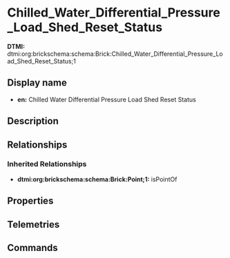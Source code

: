 # Chilled_Water_Differential_Pressure_Load_Shed_Reset_Status
**DTMI:** dtmi:org:brickschema:schema:Brick:Chilled_Water_Differential_Pressure_Load_Shed_Reset_Status;1
## Display name
- **en:** Chilled Water Differential Pressure Load Shed Reset Status
## Description
## Relationships
### Inherited Relationships
* **dtmi:org:brickschema:schema:Brick:Point;1:** isPointOf
## Properties
## Telemetries
## Commands
